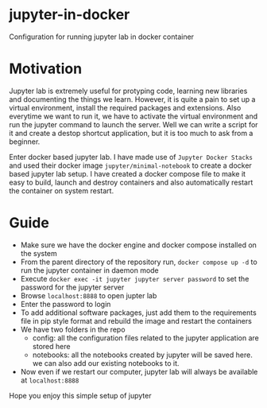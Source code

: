 # jupyter-in-docker
Configuration for running jupyter lab in docker container

# Motivation
Jupyter lab is extremely useful for protyping code, learning new libraries and documenting the things we learn. However, it is quite a pain to set up a virtual 
environment, install the required packages and extensions. Also everytime we want to run it, we have to activate the virtual environment and run the jupyter command to launch the server. Well we can write a script for it and create a destop shortcut application, but it is too much to ask from a beginner.  

Enter docker based jupyter lab. I have made use of `Jupyter Docker Stacks` and used their docker image `jupyter/minimal-notebook` to create a docker based jupyter lab setup. I have created a docker compose file to make it easy to build, launch and destroy containers and also automatically restart the container on system restart.

# Guide
- Make sure we have the docker engine and docker compose installed on the system
- From the parent directory of the repository run, `docker compose up -d` to run the jupyter container in daemon mode
- Execute `docker exec -it jupyter jupyter server password` to set the password for the jupyter server
- Browse `localhost:8888` to open jupter lab
- Enter the password to login
- To add additional software packages, just add them to the requirements file in pip style format and rebuild the image and restart the containers
- We have two folders in the repo
  - config: all the configuration files related to the jupyter application are stored here
  - notebooks: all the notebooks created by jupyter will be saved here. we can also add our existing notebooks to it.
- Now even if we restart our computer, jupyter lab will always be available at `localhost:8888`

Hope you enjoy this simple setup of jupyter
